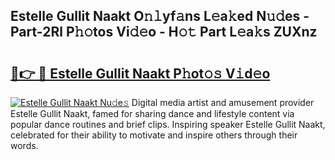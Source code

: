 ## Estelle Gullit Naakt O𝚗𝚕yf𝚊ns L𝚎a𝚔ed N𝚞𝚍es - Part-2Rl P𝚑𝚘tos Vi𝚍𝚎o - H𝚘𝚝 Part L𝚎a𝚔s ZUXnz

# <h2><a href="http://kf7u20f.oniu.top/?m=Estelle+Gullit+Naakt">🔗👉 🔴 Estelle Gullit Naakt P𝚑ot𝚘𝚜 V𝚒d𝚎o</a></h2>

[![Estelle Gullit Naakt Nu𝚍e𝚜](https://i.imgur.com/0qMVB7G.gif)](http://kf7u20f.oniu.top/?m=Estelle+Gullit+Naakt)
Digital media artist and amusement provider Estelle Gullit Naakt, famed for sharing dance and lifestyle content via popular dance routines and brief clips. Inspiring speaker Estelle Gullit Naakt, celebrated for their ability to motivate and inspire others through their words.  
